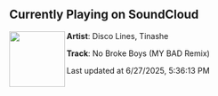 ## Currently Playing on SoundCloud

[<img align="left" width="100" src="https://i1.sndcdn.com/artworks-ryFzLSwfTBz2XbQc-2LivLw-t500x500.jpg">](https://soundcloud.com/mybadmusic/no-broke-boys-my-bad-rmx)

**Artist**: Disco Lines, Tinashe 

**Track**: No Broke Boys (MY BAD Remix)

Last updated at 6/27/2025, 5:36:13 PM

